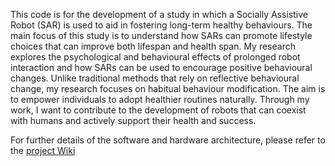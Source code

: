 This code is for the development of a study in which a Socially Assistive Robot (SAR) is used to aid in fostering long-term healthy behaviours. The main focus of this study is to understand how SARs can promote lifestyle choices that can improve both lifespan and health span. My research explores the psychological and behavioural effects of prolonged robot interaction and how SARs can be used to encourage positive behavioural changes. Unlike traditional methods that rely on reflective behavioural change, my research focuses on habitual behaviour modification. The aim is to empower individuals to adopt healthier routines naturally. Through my work, I want to contribute to the development of robots that can coexist with humans and actively support their health and success.

For further details of the software and hardware architecture, please refer to the [project Wiki](https://github.com/msahmed1/SAR_for_habit_formation/wiki)

